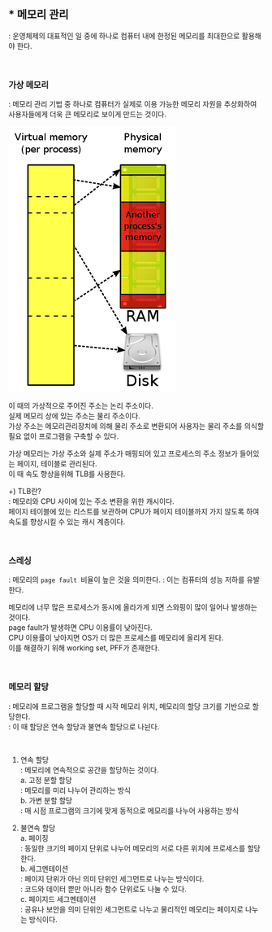 ## * 메모리 관리  
: 운영체제의 대표적인 일 중에 하나로 컴퓨터 내에 한정된 메모리를 최대한으로 활용해야 한다.    

<br/>

### 가상 메모리  
: 메모리 관리 기법 중 하나로 컴퓨터가 실제로 이용 가능한 메모리 자원을 추상화하여 사용자들에게 더욱 큰 메모리로 보이게 만드는 것이다.    

<img src="../image/virtualmemory.png">  

이 때의 가상적으로 주어진 주소는 논리 주소이다.    
실제 메모리 상에 있는 주소는 물리 주소이다.    
가상 주소는 메모리관리장치에 의해 물리 주소로 변환되어 사용자는 물리 주소를 의식할 필요 없이 프로그램을 구축할 수 있다.    

가상 메모리는 가상 주소와 실제 주소가 매핑되어 있고 프로세스의 주소 정보가 들어있는 페이지, 테이블로 관리된다.    
이 때 속도 향상을위해 TLB를 사용한다.  

+) TLB란?  
: 메모리와 CPU 사이에 있는 주소 변환을 위한 캐시이다.    
페이지 테이블에 있는 리스트를 보관하며 CPU가 페이지 테이블까지 가지 않도록 하여 속도를 향상시킬 수 있는 캐시 계층이다.  

<br/>

### 스레싱  
: 메모리의 `page fault `비율이 높은 것을 의미한다.
: 이는 컴퓨터의 성능 저하를 유발한다.   

메모리에 너무 많은 프로세스가 동시에 올라가게 되면 스와핑이 많이 일어나 발생하는 것이다.  
page fault가 발생하면 CPU 이용률이 낮아진다.  
CPU 이용률이 낮아지면 OS가 더 많은 프로세스를 메모리에 올리게 된다.   
이를 해결하기 위해 working set, PFF가 존재한다. 

<br/>

### 메모리 할당  
: 메모리에 프로그램을 할당할 때 시작 메모리 위치, 메모리의 할당 크기를 기반으로 할당한다.    
: 이 때 할당은 연속 할당과 불연속 할당으로 나뉜다.    

<br/>

1. 연속 할당  
: 메모리에 연속적으로 공간을 할당하는 것이다.  
    a. 고정 분할 할당  
    : 메모리를 미리 나누어 관리하는 방식   
    b. 가변 분할 할당  
    : 매 시점 프로그램의 크기에 맞게 동적으로 메모리를 나누어 사용하는 방식  

2. 불연속 할당  
    a. 페이징  
    : 동일한 크기의 페이지 단위로 나누어 메모리의 서로 다른 위치에 프로세스를 할당한다.    
    b. 세그멘테이션  
    : 페이지 단위가 아닌 의미 단위인 세그먼트로 나누는 방식이다.    
    : 코드와 데이터 뿐만 아니라 함수 단위로도 나눌 수 있다.    
    c. 페이지드 세그멘테이션  
    : 공유나 보안을 의미 단위인 세그먼트로 나누고 물리적인 메모리는 페이지로 나누는 방식이다.    